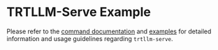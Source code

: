 # TRTLLM-Serve Example

Please refer to the [command documentation](https://nvidia.github.io/TensorRT-LLM/commands/trtllm-serve.html) and [examples](https://nvidia.github.io/TensorRT-LLM/examples/trtllm_serve_examples.html) for detailed information and usage guidelines regarding `trtllm-serve`.
